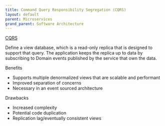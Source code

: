 ```yaml
---
title: Command Query Responsibility Segregation (CQRS)
layout: default
parent: Microservices
grand_parent: Software Architecture
---
```


[CQRS]

Define a view database, which is a read-only replica that is designed to support that query. The application keeps the replica up to data by subscribing to Domain events published by the service that own the data. 

Benefits
- Supports multiple denormalized views that are scalable and performant
- Improved separation of concerns 
- Necessary in an event sourced architecture

Drawbacks
- Increased complexity
- Potential code duplication
- Replication lag/eventually consistent views

[CQRS]: https://microservices.io/patterns/data/cqrs.html